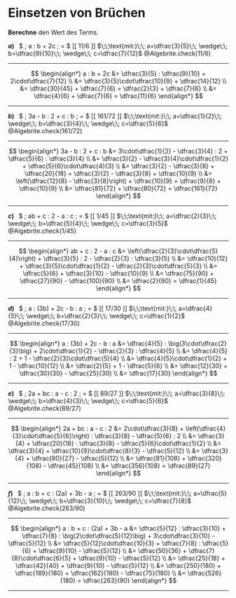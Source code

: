 <!--
version:  0.0.1

language: de

@style
input {
    text-align: center;
}

.flex-container {
    display: flex;
    flex-wrap: wrap;
    align-items: stretch;
    gap: 20px;
}

.flex-child {
    flex: 1;
    min-width: 350px;
    margin-right: 20px;
}

@media (max-width: 400px) {
    .flex-child {
        flex: 100%;
        margin-right: 0;
    }
}
@end

formula: \carry   \textcolor{red}{\scriptsize #1}
formula: \digit   \rlap{\carry{#1}}\phantom{#2}#2
formula: \permil  \text{‰}


import: https://raw.githubusercontent.com/LiaTemplates/Tikz-Jax/main/README.md

script: https://cdn.jsdelivr.net/gh/LiaTemplates/Tikz-Jax@main/dist/index.js

import: https://raw.githubusercontent.com/liaTemplates/algebrite/master/README.md

import: https://raw.githubusercontent.com/LiaTemplates/GGBScript/refs/heads/main/README.md



tags: Bruchrechnung, Einsetzungsverfahren, mittel, normal, Berechnen

comment: Setze Brüche ein und verrechne diese.

author: Martin Lommatzsch

-->




# Einsetzen von Brüchen


**Berechne** den Wert des Terms.



<section class="flex-container">

<div class="flex-child">

<!-- data-solution-button="5"-->
__$a)\;\;$__ $ \; a : b + 2c \; = $ [[  11/6  ]] $\;\;\text{mit:}\;\; a=\dfrac{3}{5}\;\; \wedge\;\; b=\dfrac{9}{10}\;\; \wedge\;\; c=\dfrac{7}{12}$
@Algebrite.check(11/6)
************
$$
\begin{align*}
a : b + 2c
&= \dfrac{3}{5} : \dfrac{9}{10} + 2\cdot\dfrac{7}{12} \\
&= \dfrac{3}{5}\cdot\dfrac{10}{9} + \dfrac{14}{12} \\
&= \dfrac{30}{45} + \dfrac{7}{6}
= \dfrac{2}{3} + \dfrac{7}{6} \\
&= \dfrac{4}{6} + \dfrac{7}{6}
= \dfrac{11}{6}
\end{align*}
$$
************
</div>

<div class="flex-child">

<!-- data-solution-button="5"-->
__$b)\;\;$__ $ \; 3a - b : 2 + c : b \; = $ [[  161/72  ]] $\;\;\text{mit:}\;\; a=\dfrac{1}{2}\;\; \wedge\;\; b=\dfrac{3}{4}\;\; \wedge\;\; c=\dfrac{5}{6}$
@Algebrite.check(161/72)
************
$$
\begin{align*}
3a - b : 2 + c : b
&= 3\cdot\dfrac{1}{2} - \dfrac{3}{4} : 2 + \dfrac{5}{6} : \dfrac{3}{4} \\
&= \dfrac{3}{2} - \dfrac{3}{4}\cdot\dfrac{1}{2} + \dfrac{5}{6}\cdot\dfrac{4}{3} \\
&= \dfrac{3}{2} - \dfrac{3}{8} + \dfrac{20}{18}
= \dfrac{3}{2} - \dfrac{3}{8} + \dfrac{10}{9} \\
&= \left(\dfrac{12}{8} - \dfrac{3}{8}\right) + \dfrac{10}{9}
= \dfrac{9}{8} + \dfrac{10}{9} \\
&= \dfrac{81}{72} + \dfrac{80}{72}
= \dfrac{161}{72}
\end{align*}
$$
************
</div>

<div class="flex-child">

<!-- data-solution-button="5"-->
__$c)\;\;$__ $ \; ab + c : 2 - a : c \; = $ [[  1/45  ]] $\;\;\text{mit:}\;\; a=\dfrac{2}{3}\;\; \wedge\;\; b=\dfrac{5}{4}\;\; \wedge\;\; c=\dfrac{3}{5}$
@Algebrite.check(1/45)
************
$$
\begin{align*}
ab + c : 2 - a : c
&= \left(\dfrac{2}{3}\cdot\dfrac{5}{4}\right) + \dfrac{3}{5} : 2 - \dfrac{2}{3} : \dfrac{3}{5} \\
&= \dfrac{10}{12} + \dfrac{3}{5}\cdot\dfrac{1}{2} - \dfrac{2}{3}\cdot\dfrac{5}{3} \\
&= \dfrac{5}{6} + \dfrac{3}{10} - \dfrac{10}{9} \\
&= \dfrac{75}{90} + \dfrac{27}{90} - \dfrac{100}{90} \\
&= \dfrac{2}{90}
= \dfrac{1}{45}
\end{align*}
$$
************
</div>

<div class="flex-child">

<!-- data-solution-button="5"-->
__$d)\;\;$__ $ \; a : (3b) + 2c - b : a \; = $ [[  17/30  ]] $\;\;\text{mit:}\;\; a=\dfrac{4}{5}\;\; \wedge\;\; b=\dfrac{2}{3}\;\; \wedge\;\; c=\dfrac{1}{2}$
@Algebrite.check(17/30)
************
$$
\begin{align*}
a : (3b) + 2c - b : a
&= \dfrac{4}{5} : \big(3\cdot\dfrac{2}{3}\big) + 2\cdot\dfrac{1}{2} - \dfrac{2}{3} : \dfrac{4}{5} \\
&= \dfrac{4}{5} : 2 + 1 - \dfrac{2}{3}\cdot\dfrac{5}{4} \\
&= \dfrac{4}{5}\cdot\dfrac{1}{2} + 1 - \dfrac{10}{12} \\
&= \dfrac{2}{5} + 1 - \dfrac{5}{6} \\
&= \dfrac{12}{30} + \dfrac{30}{30} - \dfrac{25}{30} \\
&= \dfrac{17}{30}
\end{align*}
$$
************
</div>

<div class="flex-child">

<!-- data-solution-button="5"-->
__$e)\;\;$__ $ \; 2a + bc : a - c : 2 \; = $ [[  89/27  ]] $\;\;\text{mit:}\;\; a=\dfrac{3}{8}\;\; \wedge\;\; b=\dfrac{4}{3}\;\; \wedge\;\; c=\dfrac{5}{6}$
@Algebrite.check(89/27)
************
$$
\begin{align*}
2a + bc : a - c : 2
&= 2\cdot\dfrac{3}{8} + \left(\dfrac{4}{3}\cdot\dfrac{5}{6}\right) : \dfrac{3}{8} - \dfrac{5}{6} : 2 \\
&= \dfrac{3}{4} + \dfrac{20}{18} : \dfrac{3}{8} - \dfrac{5}{6}\cdot\dfrac{1}{2} \\
&= \dfrac{3}{4} + \dfrac{10}{9}\cdot\dfrac{8}{3} - \dfrac{5}{12} \\
&= \dfrac{3}{4} + \dfrac{80}{27} - \dfrac{5}{12} \\
&= \dfrac{81}{108} + \dfrac{320}{108} - \dfrac{45}{108} \\
&= \dfrac{356}{108}
= \dfrac{89}{27}
\end{align*}
$$
************
</div>

<div class="flex-child">

<!-- data-solution-button="5"-->
__$f)\;\;$__ $ \; a : b + c : (2a) + 3b - a \; = $ [[  263/90  ]] $\;\;\text{mit:}\;\; a=\dfrac{5}{12}\;\; \wedge\;\; b=\dfrac{3}{10}\;\; \wedge\;\; c=\dfrac{7}{8}$
@Algebrite.check(263/90)
************
$$
\begin{align*}
a : b + c : (2a) + 3b - a
&= \dfrac{5}{12} : \dfrac{3}{10} + \dfrac{7}{8} : \big(2\cdot\dfrac{5}{12}\big) + 3\cdot\dfrac{3}{10} - \dfrac{5}{12} \\
&= \dfrac{5}{12}\cdot\dfrac{10}{3} + \dfrac{7}{8} : \dfrac{5}{6} + \dfrac{9}{10} - \dfrac{5}{12} \\
&= \dfrac{50}{36} + \dfrac{7}{8}\cdot\dfrac{6}{5} + \dfrac{9}{10} - \dfrac{5}{12} \\
&= \dfrac{25}{18} + \dfrac{42}{40} + \dfrac{9}{10} - \dfrac{5}{12} \\
&= \dfrac{250}{180} + \dfrac{189}{180} + \dfrac{162}{180} - \dfrac{75}{180} \\
&= \dfrac{526}{180}
= \dfrac{263}{90}
\end{align*}
$$
************
</div>

</section>





